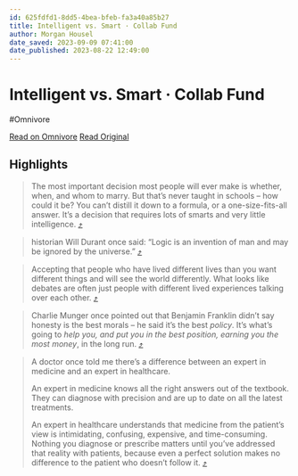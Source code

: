 ```yaml
---
id: 625fdfd1-8dd5-4bea-bfeb-fa3a40a85b27
title: Intelligent vs. Smart · Collab Fund
author: Morgan Housel
date_saved: 2023-09-09 07:41:00
date_published: 2023-08-22 12:49:00
---
```


# Intelligent vs. Smart · Collab Fund
#Omnivore

[Read on Omnivore](https://omnivore.app/me/https-collabfund-com-blog-intelligent-vs-smart-18a79bebc9d)
[Read Original](https://collabfund.com/blog/intelligent-vs-smart)

## Highlights

> The most important decision most people will ever make is whether, when, and whom to marry. But that’s never taught in schools – how could it be? You can’t distill it down to a formula, or a one-size-fits-all answer. It’s a decision that requires lots of smarts and very little intelligence. [⤴️](https://omnivore.app/me/https-collabfund-com-blog-intelligent-vs-smart-18a79bebc9d#97cf37ee-4461-4079-8219-2b68f69916de) 

> historian Will Durant once said: “Logic is an invention of man and may be ignored by the universe.” [⤴️](https://omnivore.app/me/https-collabfund-com-blog-intelligent-vs-smart-18a79bebc9d#da2da98e-21a9-4bc1-bd15-51f9e25b0ed2) 

> Accepting that people who have lived different lives than you want different things and will see the world differently. What looks like debates are often just people with different lived experiences talking over each other. [⤴️](https://omnivore.app/me/https-collabfund-com-blog-intelligent-vs-smart-18a79bebc9d#b2c2e159-e942-45ad-9b9a-d9dd07dc0c3d) 

> Charlie Munger once pointed out that Benjamin Franklin didn’t say honesty is the best morals – he said it’s the best _policy_. It’s what’s going to _help_ _you, and put you in the best position, earning you the most money_, in the long run. [⤴️](https://omnivore.app/me/https-collabfund-com-blog-intelligent-vs-smart-18a79bebc9d#b0cbbaa6-724c-4127-ad3e-48e773c75cb6) 

> A doctor once told me there’s a difference between an expert in medicine and an expert in healthcare.
> 
> An expert in medicine knows all the right answers out of the textbook. They can diagnose with precision and are up to date on all the latest treatments.
> 
> An expert in healthcare understands that medicine from the patient’s view is intimidating, confusing, expensive, and time-consuming. Nothing you diagnose or prescribe matters until you’ve addressed that reality with patients, because even a perfect solution makes no difference to the patient who doesn’t follow it. [⤴️](https://omnivore.app/me/https-collabfund-com-blog-intelligent-vs-smart-18a79bebc9d#a7aef702-f5d2-4eab-bc99-01325dd76382) 

